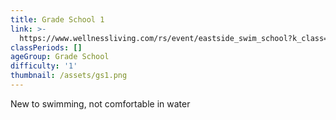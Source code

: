 ```yaml
---
title: Grade School 1
link: >-
  https://www.wellnessliving.com/rs/event/eastside_swim_school?k_class=136800&k_class_tab=10910
classPeriods: []
ageGroup: Grade School
difficulty: '1'
thumbnail: /assets/gs1.png
---
```

New to swimming, not comfortable in water
